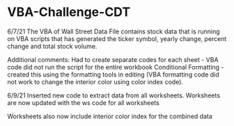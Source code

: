 # VBA-Challenge-CDT
6/7/21
The VBA of Wall Street Data 
File contains stock data that is running on VBA scripts that has generated the ticker symbol, yearly change, percent change and total stock volume.

Additional comments:
Had to create separate codes for each sheet - VBA code did not run the script for the entire workbook
Conditional Formatting - created this using the formatting tools in editing (VBA formatting code did not work to change the interior color using color index code).

6/9/21
Inserted new code to extract data from all worksheets.
Worksheets are now updated with the ws code for all worksheets

Worksheets also now include interior color index for the combined data
